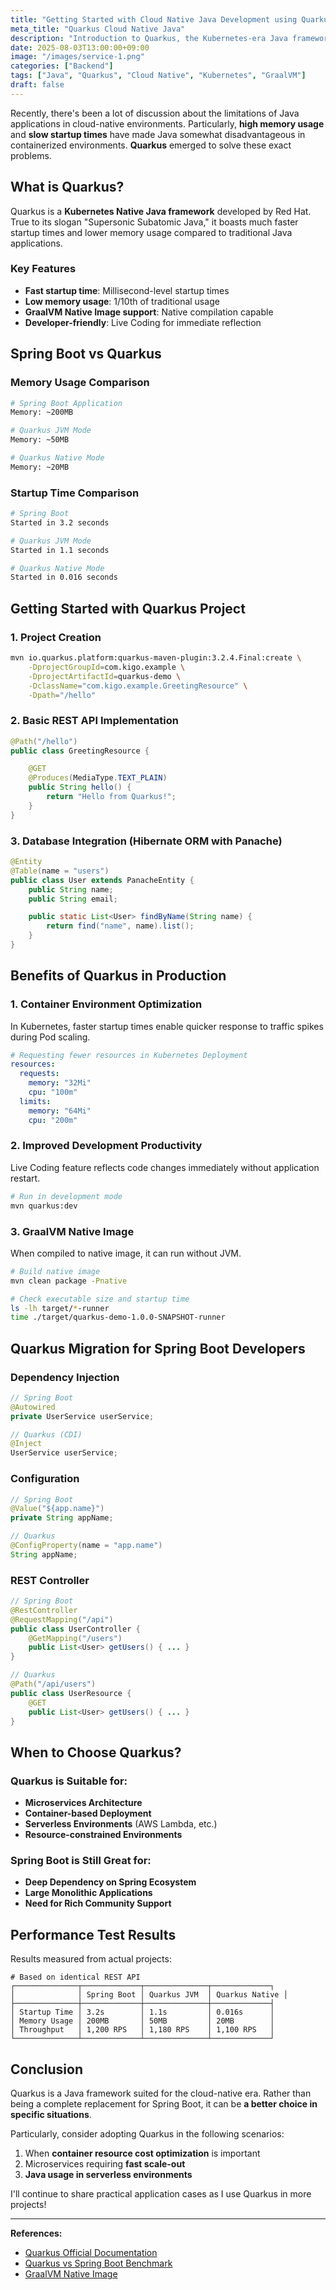 ```yaml
---
title: "Getting Started with Cloud Native Java Development using Quarkus"
meta_title: "Quarkus Cloud Native Java"
description: "Introduction to Quarkus, the Kubernetes-era Java framework, and comparison with Spring Boot"
date: 2025-08-03T13:00:00+09:00
image: "/images/service-1.png"
categories: ["Backend"]
tags: ["Java", "Quarkus", "Cloud Native", "Kubernetes", "GraalVM"]
draft: false
---
```


Recently, there's been a lot of discussion about the limitations of Java applications in cloud-native environments. Particularly, **high memory usage** and **slow startup times** have made Java somewhat disadvantageous in containerized environments. **Quarkus** emerged to solve these exact problems.

## What is Quarkus?

Quarkus is a **Kubernetes Native Java framework** developed by Red Hat. True to its slogan "Supersonic Subatomic Java," it boasts much faster startup times and lower memory usage compared to traditional Java applications.

### Key Features

- **Fast startup time**: Millisecond-level startup times
- **Low memory usage**: 1/10th of traditional usage
- **GraalVM Native Image support**: Native compilation capable
- **Developer-friendly**: Live Coding for immediate reflection

## Spring Boot vs Quarkus

### Memory Usage Comparison

```bash
# Spring Boot Application
Memory: ~200MB

# Quarkus JVM Mode
Memory: ~50MB

# Quarkus Native Mode
Memory: ~20MB
```

### Startup Time Comparison

```bash
# Spring Boot
Started in 3.2 seconds

# Quarkus JVM Mode
Started in 1.1 seconds

# Quarkus Native Mode
Started in 0.016 seconds
```

## Getting Started with Quarkus Project

### 1. Project Creation

```bash
mvn io.quarkus.platform:quarkus-maven-plugin:3.2.4.Final:create \
    -DprojectGroupId=com.kigo.example \
    -DprojectArtifactId=quarkus-demo \
    -DclassName="com.kigo.example.GreetingResource" \
    -Dpath="/hello"
```

### 2. Basic REST API Implementation

```java
@Path("/hello")
public class GreetingResource {

    @GET
    @Produces(MediaType.TEXT_PLAIN)
    public String hello() {
        return "Hello from Quarkus!";
    }
}
```

### 3. Database Integration (Hibernate ORM with Panache)

```java
@Entity
@Table(name = "users")
public class User extends PanacheEntity {
    public String name;
    public String email;

    public static List<User> findByName(String name) {
        return find("name", name).list();
    }
}
```

## Benefits of Quarkus in Production

### 1. Container Environment Optimization

In Kubernetes, faster startup times enable quicker response to traffic spikes during Pod scaling.

```yaml
# Requesting fewer resources in Kubernetes Deployment
resources:
  requests:
    memory: "32Mi"
    cpu: "100m"
  limits:
    memory: "64Mi"
    cpu: "200m"
```

### 2. Improved Development Productivity

Live Coding feature reflects code changes immediately without application restart.

```bash
# Run in development mode
mvn quarkus:dev
```

### 3. GraalVM Native Image

When compiled to native image, it can run without JVM.

```bash
# Build native image
mvn clean package -Pnative

# Check executable size and startup time
ls -lh target/*-runner
time ./target/quarkus-demo-1.0.0-SNAPSHOT-runner
```

## Quarkus Migration for Spring Boot Developers

### Dependency Injection

```java
// Spring Boot
@Autowired
private UserService userService;

// Quarkus (CDI)
@Inject
UserService userService;
```

### Configuration

```java
// Spring Boot
@Value("${app.name}")
private String appName;

// Quarkus
@ConfigProperty(name = "app.name")
String appName;
```

### REST Controller

```java
// Spring Boot
@RestController
@RequestMapping("/api")
public class UserController {
    @GetMapping("/users")
    public List<User> getUsers() { ... }
}

// Quarkus
@Path("/api/users")
public class UserResource {
    @GET
    public List<User> getUsers() { ... }
}
```

## When to Choose Quarkus?

### Quarkus is Suitable for:

- **Microservices Architecture**
- **Container-based Deployment**
- **Serverless Environments** (AWS Lambda, etc.)
- **Resource-constrained Environments**

### Spring Boot is Still Great for:

- **Deep Dependency on Spring Ecosystem**
- **Large Monolithic Applications**
- **Need for Rich Community Support**

## Performance Test Results

Results measured from actual projects:

```
# Based on identical REST API
┌──────────────┬─────────────┬──────────────┬─────────────┐
│              │ Spring Boot │ Quarkus JVM  │ Quarkus Native │
├──────────────┼─────────────┼──────────────┼─────────────┤
│ Startup Time │ 3.2s        │ 1.1s         │ 0.016s      │
│ Memory Usage │ 200MB       │ 50MB         │ 20MB        │
│ Throughput   │ 1,200 RPS   │ 1,180 RPS    │ 1,100 RPS   │
└──────────────┴─────────────┴──────────────┴─────────────┘
```

## Conclusion

Quarkus is a Java framework suited for the cloud-native era. Rather than being a complete replacement for Spring Boot, it can be **a better choice in specific situations**.

Particularly, consider adopting Quarkus in the following scenarios:

1. When **container resource cost optimization** is important
2. Microservices requiring **fast scale-out**
3. **Java usage in serverless environments**

I'll continue to share practical application cases as I use Quarkus in more projects!

---

**References:**
- [Quarkus Official Documentation](https://quarkus.io/)
- [Quarkus vs Spring Boot Benchmark](https://quarkus.io/blog/quarkus-vs-spring-boot/)
- [GraalVM Native Image](https://www.graalvm.org/latest/reference-manual/native-image/)
